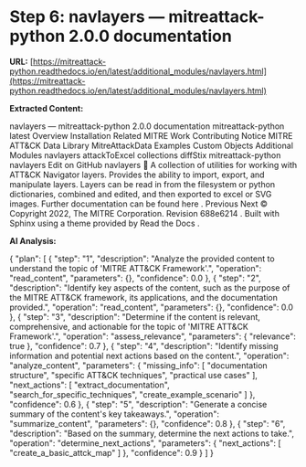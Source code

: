 # Step 6: navlayers — mitreattack-python 2.0.0 documentation

**URL:** [https://mitreattack-python.readthedocs.io/en/latest/additional_modules/navlayers.html](https://mitreattack-python.readthedocs.io/en/latest/additional_modules/navlayers.html)

**Extracted Content:**

navlayers — mitreattack-python 2.0.0 documentation
mitreattack-python
latest
Overview
Installation
Related MITRE Work
Contributing
Notice
MITRE ATT&CK Data Library
MitreAttackData
Examples
Custom Objects
Additional Modules
navlayers
attackToExcel
collections
diffStix
mitreattack-python
navlayers
Edit on GitHub
navlayers

A collection of utilities for working with
ATT&CK Navigator
layers.
Provides the ability to import, export, and manipulate layers.
Layers can be read in from the filesystem or python dictionaries, combined and edited,
and then exported to excel or SVG images.
Further documentation can be found
here
.
Previous
Next
© Copyright 2022, The MITRE Corporation.
Revision
688e6214
.
Built with
Sphinx
using a
theme
provided by
Read the Docs
.

**AI Analysis:**

{
  "plan": [
    {
      "step": "1",
      "description": "Analyze the provided content to understand the topic of 'MITRE ATT&CK Framework'.",
      "operation": "read_content",
      "parameters": {},
      "confidence": 0.0
    },
    {
      "step": "2",
      "description": "Identify key aspects of the content, such as the purpose of the MITRE ATT&CK framework, its applications, and the documentation provided.",
      "operation": "read_content",
      "parameters": {},
      "confidence": 0.0
    },
    {
      "step": "3",
      "description": "Determine if the content is relevant, comprehensive, and actionable for the topic of 'MITRE ATT&CK Framework'.",
      "operation": "assess_relevance",
      "parameters": {
        "relevance": true
      },
      "confidence": 0.7
    },
    {
      "step": "4",
      "description": "Identify missing information and potential next actions based on the content.",
      "operation": "analyze_content",
      "parameters": {
        "missing_info": [
          "documentation structure",
          "specific ATT&CK techniques",
          "practical use cases"
        ],
        "next_actions": [
          "extract_documentation",
          "search_for_specific_techniques",
          "create_example_scenario"
        ]
      },
      "confidence": 0.6
    },
    {
      "step": "5",
      "description": "Generate a concise summary of the content's key takeaways.",
      "operation": "summarize_content",
      "parameters": {},
      "confidence": 0.8
    },
    {
      "step": "6",
      "description": "Based on the summary, determine the next actions to take.",
      "operation": "determine_next_actions",
      "parameters": {
        "next_actions": [
          "create_a_basic_attck_map"
        ]
      },
      "confidence": 0.9
    }
  ]
}

